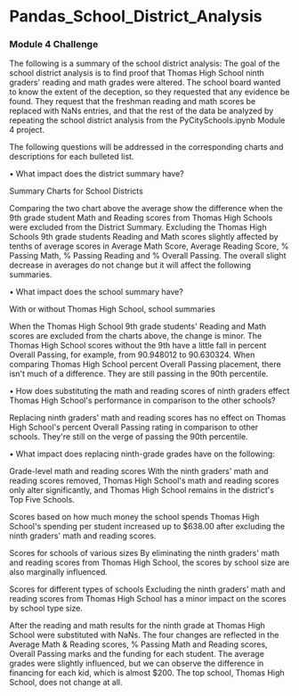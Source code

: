 # Pandas_School_District_Analysis


### Module 4 Challenge
The following is a summary of the school district analysis:
The goal of the school district analysis is to find proof that Thomas High School ninth graders' reading and math grades were altered. The school board wanted to know the extent of the deception, so they requested that any evidence be found. They request that the freshman reading and math scores be replaced with NaNs entries, and that the rest of the data be analyzed by repeating the school district analysis from the PyCitySchools.ipynb Module 4 project.

The following questions will be addressed in the corresponding charts and descriptions for each bulleted list.

• What impact does the district summary have?

Summary Charts for School Districts

Comparing the two chart above the average show the difference when the 9th grade student Math and Reading scores from Thomas High Schools were excluded from the District Summary.  Excluding the Thomas High Schools 9th grade students Reading and Math scores slightly affected by tenths of average scores in Average Math Score, Average Reading Score, % Passing Math, % Passing Reading and % Overall Passing.  The overall slight decrease in averages do not change but it will affect the following summaries.

• What impact does the school summary have?

With or without Thomas High School, school summaries

When the Thomas High School 9th grade students' Reading and Math scores are excluded from the charts above, the change is minor. The Thomas High School scores without the 9th have a little fall in percent Overall Passing, for example, from 90.948012 to 90.630324. When comparing Thomas High School percent Overall Passing placement, there isn't much of a difference. They are still passing in the 90th percentile.

• How does substituting the math and reading scores of ninth graders effect Thomas High School's performance in comparison to the other schools?

Replacing ninth graders' math and reading scores has no effect on Thomas High School's percent Overall Passing rating in comparison to other schools. They're still on the verge of passing the 90th percentile. 

• What impact does replacing ninth-grade grades have on the following:

Grade-level math and reading scores
With the ninth graders' math and reading scores removed, Thomas High School's math and reading scores only alter significantly, and Thomas High School remains in the district's Top Five Schools.

Scores based on how much money the school spends
Thomas High School's spending per student increased up to $638.00 after excluding the ninth graders' math and reading scores.

Scores for schools of various sizes
By eliminating the ninth graders' math and reading scores from Thomas High School, the scores by school size are also marginally influenced.

Scores for different types of schools
Excluding the ninth graders' math and reading scores from Thomas High School has a minor impact on the scores by school type size.

After the reading and math results for the ninth grade at Thomas High School were substituted with NaNs. The four changes are reflected in the Average Math & Reading scores, % Passing Math and Reading scores, Overall Passing marks and the funding for each student. The average grades were slightly influenced, but we can observe the difference in financing for each kid, which is almost $200. The top school, Thomas High School, does not change at all.
